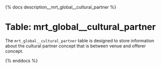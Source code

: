 {% docs description__mrt_global__cultural_partner %}

# Table: mrt_global__cultural_partner

The `mrt_global__cultural_partner` table is designed to store information about the cultural partner concept that is between venue and offerer concept.

{% enddocs %}
